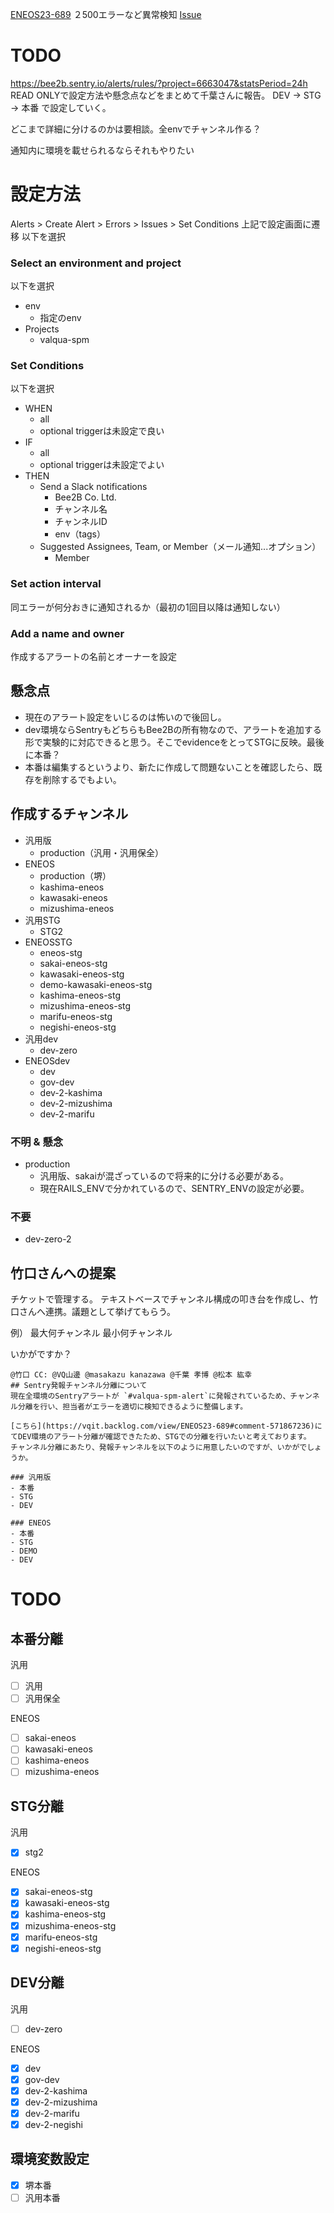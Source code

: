 [ENEOS23-689](https://vqit.backlog.com/view/ENEOS23-689) ２500エラーなど異常検知
[Issue](https://github.com/Bee2B/eneos-spm/issues/6133)

# TODO
https://bee2b.sentry.io/alerts/rules/?project=6663047&statsPeriod=24h
READ ONLYで設定方法や懸念点などをまとめて千葉さんに報告。
DEV → STG → 本番 で設定していく。

どこまで詳細に分けるのかは要相談。全envでチャンネル作る？

通知内に環境を載せられるならそれもやりたい

# 設定方法
Alerts > Create Alert > Errors > Issues > Set Conditions
上記で設定画面に遷移
以下を選択
### Select an environment and project
以下を選択
- env
	- 指定のenv
- Projects
	- valqua-spm

### Set Conditions
以下を選択
- WHEN
	- all
	- optional triggerは未設定で良い
- IF
	- all
	- optional triggerは未設定でよい
- THEN
	- Send a Slack notifications
		- Bee2B Co. Ltd.
		- チャンネル名
		- チャンネルID
		- env（tags）
	- Suggested Assignees, Team, or Member（メール通知...オプション）
		- Member

### Set action interval
同エラーが何分おきに通知されるか（最初の1回目以降は通知しない）

### Add a name and owner
作成するアラートの名前とオーナーを設定


## 懸念点
- 現在のアラート設定をいじるのは怖いので後回し。
- dev環境ならSentryもどちらもBee2Bの所有物なので、アラートを追加する形で実験的に対応できると思う。そこでevidenceをとってSTGに反映。最後に本番？
- 本番は編集するというより、新たに作成して問題ないことを確認したら、既存を削除するでもよい。

## 作成するチャンネル
- 汎用版
	- production（汎用・汎用保全）
- ENEOS
	- production（堺）
	- kashima-eneos
	- kawasaki-eneos
	- mizushima-eneos
- 汎用STG
	- STG2
- ENEOSSTG
	- eneos-stg
	- sakai-eneos-stg
	- kawasaki-eneos-stg
	- demo-kawasaki-eneos-stg
	- kashima-eneos-stg
	- mizushima-eneos-stg
	- marifu-eneos-stg
	- negishi-eneos-stg
- 汎用dev
	- dev-zero
- ENEOSdev
	- dev
	- gov-dev
	- dev-2-kashima
	- dev-2-mizushima
	- dev-2-marifu

### 不明 & 懸念
- production
	- 汎用版、sakaiが混ざっているので将来的に分ける必要がある。
	- 現在RAILS_ENVで分かれているので、SENTRY_ENVの設定が必要。

### 不要
- dev-zero-2

## 竹口さんへの提案
チケットで管理する。
テキストベースでチャンネル構成の叩き台を作成し、竹口さんへ連携。議題として挙げてもらう。

例）
最大何チャンネル
最小何チャンネル

いかがですか？


```
@竹口 CC: @VQ山邊 @masakazu kanazawa @千葉 孝博 @松本 紘幸 
## Sentry発報チャンネル分離について
現在全環境のSentryアラートが `#valqua-spm-alert`に発報されているため、チャンネル分離を行い、担当者がエラーを適切に検知できるように整備します。

[こちら](https://vqit.backlog.com/view/ENEOS23-689#comment-571867236)にてDEV環境のアラート分離が確認できたため、STGでの分離を行いたいと考えております。
チャンネル分離にあたり、発報チャンネルを以下のように用意したいのですが、いかがでしょうか。

### 汎用版
- 本番
- STG
- DEV

### ENEOS
- 本番
- STG
- DEMO
- DEV
```

# TODO
## 本番分離
汎用
- [ ] 汎用
- [ ] 汎用保全

ENEOS
- [ ] sakai-eneos
- [ ] kawasaki-eneos
- [ ] kashima-eneos
- [ ] mizushima-eneos

## STG分離
汎用
- [x] stg2

ENEOS
- [x] sakai-eneos-stg
- [x] kawasaki-eneos-stg
- [x] kashima-eneos-stg
- [x] mizushima-eneos-stg
- [x] marifu-eneos-stg
- [x] negishi-eneos-stg

## DEV分離
汎用
- [ ] dev-zero

ENEOS
- [x] dev
- [x] gov-dev
- [x] dev-2-kashima
- [x] dev-2-mizushima
- [x] dev-2-marifu
- [x] dev-2-negishi

## 環境変数設定
- [x] 堺本番
- [ ] 汎用本番